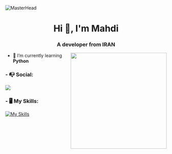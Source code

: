![MasterHead](https://s8.uupload.ir/files/mariocode_5kti.gif)
<h1 align="center">Hi 👋, I'm Mahdi</h1>
<h3 align="center">A developer from IRAN</h3>

<img align='right' src='https://s8.uupload.ir/files/a62c047f-8369-493c-ab14-71ef51bebc55_rw_1200_8tc8.gif' width='300'>

- 🔭 I’m currently learning **Python**

<h3 align="left">- 📭 Social:</h3>

<p align="left">
  <a href="https://instagram.com/winniwooh">
    <img src="https://skillicons.dev/icons?i=instagram&theme=dark" />
  </a>
</p>


<h3 align="left">- 🖥 My Skills:</h3>

[![My Skills](https://skillicons.dev/icons?i=py,vscode,figma,unity&theme=dark)](https://skillicons.dev)

